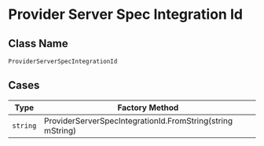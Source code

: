 
# Provider Server Spec Integration Id

## Class Name

`ProviderServerSpecIntegrationId`

## Cases

| Type | Factory Method |
|  --- | --- |
| `string` | ProviderServerSpecIntegrationId.FromString(string mString) |


